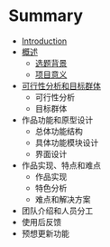 # Summary

* [Introduction](README.md)
* [概述](1_gai_shu.md)
   * [选题背景](xuan_ti_bei_jing.md)
   * [项目意义](xiangmu_yi_yi.md)
* [可行性分析和目标群体](kexing_xing_fen_xi_he_mu_biao_qun_ti.md.)
   * 可行性分析
   * 目标群体
* 作品功能和原型设计
   * 总体功能结构
   * 具体功能模块设计
   * 界面设计
* 作品实现、特点和难点
   * 作品实现
   * 特色分析
   * 难点和解决方案
* 团队介绍和人员分工
* 使用后反馈
* 预想更新功能

